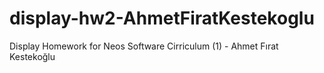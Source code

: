 # display-hw2-AhmetFiratKestekoglu
Display Homework for Neos Software Cirriculum (1) - Ahmet Fırat Kestekoğlu
